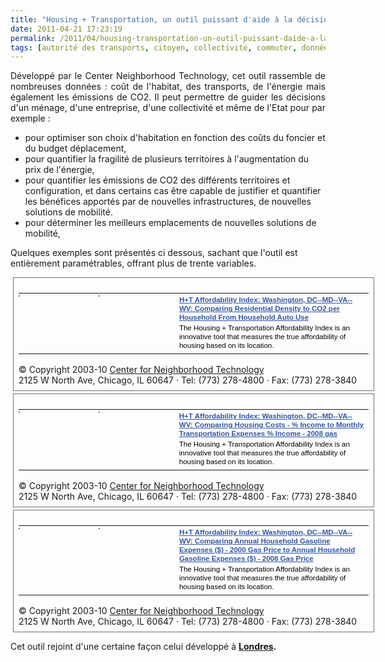 ```yaml
---
title: "Housing + Transportation, un outil puissant d'aide à la décision pour les ménages, les collectivités, les entreprises"
date: 2011-04-21 17:23:19
permalink: /2011/04/housing-transportation-un-outil-puissant-daide-a-la-decision-pour-les-menages-les-collectivites-les.html
tags: [autorité des transports, citoyen, collectivité, commuter, données réelles, Efficacité énergétique, externalité, management de la mobilité]
---
```


<p style="text-align: justify">Développé par le Center Neighborhood Technology, cet outil rassemble de nombreuses données : coût de l'habitat, des transports, de l'énergie mais également les émissions de CO2. Il peut permettre de guider les décisions d'un ménage, d'une entreprise, d'une collectivité et même de l'Etat pour par exemple :</p> <ul> <li>pour optimiser son choix d'habitation en fonction des coûts du foncier et du budget déplacement,</li> <li>pour quantifier la fragilité de plusieurs territoires à l'augmentation du prix de l'énergie,</li> <li>pour quantifier les émissions de CO2 des différents territoires et configuration, et dans certains cas être capable de justifier et quantifier les bénéfices apportés par de nouvelles infrastructures, de nouvelles solutions de mobilité.</li> <li>pour déterminer les meilleurs emplacements de nouvelles solutions de mobilité, </li> </ul> <p>Quelques exemples sont présentés ci dessous, sachant que l'outil est entièrement paramétrables, offrant plus de trente variables. </p>  <!--more-->   <div style="margin: 4px;padding: 8px;border: 1px solid #717171;width: 560px"> <table border="0"> <tbody> <tr> <td style="width: 124px;padding: 3px 6px 3px 0;vertical-align: top;text-align: left"><a href="http://htaindex.cnt.org/mapping_tool.php?thumb1=share/4db046f7_5b5a_ffffffff.gif&thumb2=share/4db046f7_5689_ffffffff.gif#region=Washington%2C%20DC--MD--VA--WV&theme_menu=1&layer1=5&layer2=32&center_lat=38.893837922&center_lng=-77.0165516898&lat_min=38.4717566461&lat_max=39.3134256512&lng_min=-77.5572558514&lng_max=-76.4758475282&scale=7&zone=18S&stat_type=stat_pop" target="_blank"><img alt="" src="http://htaindex.cnt.org/share/4db046f7_5b5a_ffffffff.gif" style="float: left;border: 1px solid #717171" /></a></td> <td style="width: 124px;padding: 3px 6px 3px 0;vertical-align: top;text-align: left"><a href="http://htaindex.cnt.org/mapping_tool.php?thumb1=share/4db046f7_5b5a_ffffffff.gif&thumb2=share/4db046f7_5689_ffffffff.gif#region=Washington%2C%20DC--MD--VA--WV&theme_menu=1&layer1=5&layer2=32&center_lat=38.893837922&center_lng=-77.0165516898&lat_min=38.4717566461&lat_max=39.3134256512&lng_min=-77.5572558514&lng_max=-76.4758475282&scale=7&zone=18S&stat_type=stat_pop" target="_blank"><img alt="" src="http://htaindex.cnt.org/share/4db046f7_5689_ffffffff.gif" style="float: left;border: 1px solid #717171" /></a></td> <td style="width: 300px;margin: 0;padding: 3px 6px 3px 0;font: normal 11.5px/14px Arial, Helvetica, sans-serif;color: #fff;vertical-align: top;text-align: left"> <h4 style="margin: 0"><a href="http://htaindex.cnt.org/mapping_tool.php?thumb1=share/4db046f7_5b5a_ffffffff.gif&thumb2=share/4db046f7_5689_ffffffff.gif#region=Washington%2C%20DC--MD--VA--WV&theme_menu=1&layer1=5&layer2=32&center_lat=38.893837922&center_lng=-77.0165516898&lat_min=38.4717566461&lat_max=39.3134256512&lng_min=-77.5572558514&lng_max=-76.4758475282&scale=7&zone=18S&stat_type=stat_pop" style="color: #3256a2" target="_blank">H+T Affordability Index: Washington, DC--MD--VA--WV: Comparing Residential Density to CO2 per Household From Household Auto Use</a></h4> <div style="color: #000000;margin: 3px 0">The Housing + Transportation Affordability Index is an innovative tool that measures the true affordability of housing based on its location.</div> </td> </tr> </tbody> </table> <div>© Copyright 2003-10 <a href="http://www.cnt.org/">Center for Neighborhood Technology</a> <br />2125 W North Ave, Chicago, IL 60647 · Tel: (773) 278-4800 · Fax: (773) 278-3840</div> </div> <div style="margin: 4px;padding: 8px;border: 1px solid #717171;width: 560px"> <table border="0"> <tbody> <tr> <td style="width: 124px;padding: 3px 6px 3px 0;vertical-align: top;text-align: left"><a href="http://htaindex.cnt.org/mapping_tool.php?thumb1=share/4db04898_5b5a_ffffffff.gif&thumb2=share/4db04898_55fa_ffffffff.gif#region=Washington%2C%20DC--MD--VA--WV&theme_menu=1&layer1=23&layer2=30&center_lat=38.893837922&center_lng=-77.0165516898&lat_min=38.4717566461&lat_max=39.3134256512&lng_min=-77.5572558514&lng_max=-76.4758475282&scale=7&zone=18S&stat_type=stat_pop" target="_blank"><img alt="" src="http://htaindex.cnt.org/share/4db04898_5b5a_ffffffff.gif" style="float: left;border: 1px solid #717171" /></a></td> <td style="width: 124px;padding: 3px 6px 3px 0;vertical-align: top;text-align: left"><a href="http://htaindex.cnt.org/mapping_tool.php?thumb1=share/4db04898_5b5a_ffffffff.gif&thumb2=share/4db04898_55fa_ffffffff.gif#region=Washington%2C%20DC--MD--VA--WV&theme_menu=1&layer1=23&layer2=30&center_lat=38.893837922&center_lng=-77.0165516898&lat_min=38.4717566461&lat_max=39.3134256512&lng_min=-77.5572558514&lng_max=-76.4758475282&scale=7&zone=18S&stat_type=stat_pop" target="_blank"><img alt="" src="http://htaindex.cnt.org/share/4db04898_55fa_ffffffff.gif" style="float: left;border: 1px solid #717171" /></a></td> <td style="width: 300px;margin: 0;padding: 3px 6px 3px 0;font: normal 11.5px/14px Arial, Helvetica, sans-serif;color: #fff;vertical-align: top;text-align: left"> <h4 style="margin: 0"><a href="http://htaindex.cnt.org/mapping_tool.php?thumb1=share/4db04898_5b5a_ffffffff.gif&thumb2=share/4db04898_55fa_ffffffff.gif#region=Washington%2C%20DC--MD--VA--WV&theme_menu=1&layer1=23&layer2=30&center_lat=38.893837922&center_lng=-77.0165516898&lat_min=38.4717566461&lat_max=39.3134256512&lng_min=-77.5572558514&lng_max=-76.4758475282&scale=7&zone=18S&stat_type=stat_pop" style="color: #3256a2" target="_blank">H+T Affordability Index: Washington, DC--MD--VA--WV: Comparing Housing Costs - % Income to Monthly Transportation Expenses % Income - 2008 gas</a></h4> <div style="color: #000000;margin: 3px 0">The Housing + Transportation Affordability Index is an innovative tool that measures the true affordability of housing based on its location.</div> </td> </tr> </tbody> </table> <div>© Copyright 2003-10 <a href="http://www.cnt.org/">Center for Neighborhood Technology</a> <br />2125 W North Ave, Chicago, IL 60647 · Tel: (773) 278-4800 · Fax: (773) 278-3840</div> </div> <div style="margin: 4px;padding: 8px;border: 1px solid #717171;width: 560px"> <table border="0"> <tbody> <tr> <td style="width: 124px;padding: 3px 6px 3px 0;vertical-align: top;text-align: left"><a href="http://htaindex.cnt.org/mapping_tool.php?thumb1=share/4db048de_5b73_ffffffff.gif&thumb2=share/4db048de_5a3b_ffffffff.gif#region=Washington%2C%20DC--MD--VA--WV&theme_menu=2&layer1=25&layer2=26&center_lat=38.893837922&center_lng=-77.0165516898&lat_min=38.4717566461&lat_max=39.3134256512&lng_min=-77.5572558514&lng_max=-76.4758475282&scale=7&zone=18S&stat_type=stat_pop" target="_blank"><img alt="" src="http://htaindex.cnt.org/share/4db048de_5b73_ffffffff.gif" style="float: left;border: 1px solid #717171" /></a></td> <td style="width: 124px;padding: 3px 6px 3px 0;vertical-align: top;text-align: left"><a href="http://htaindex.cnt.org/mapping_tool.php?thumb1=share/4db048de_5b73_ffffffff.gif&thumb2=share/4db048de_5a3b_ffffffff.gif#region=Washington%2C%20DC--MD--VA--WV&theme_menu=2&laye_x000D_
r1=25&layer2=26&center_lat=38.893837922&center_lng=-77.0165516898&lat_min=38.4717566461&lat_max=39.3134256512&lng_min=-77.5572558514&lng_max=-76.4758475282&scale=7&zone=18S&stat_type=stat_pop" target="_blank"><img alt="" src="http://htaindex.cnt.org/share/4db048de_5a3b_ffffffff.gif" style="float: left;border: 1px solid #717171" /></a></td> <td style="width: 300px;margin: 0;padding: 3px 6px 3px 0;font: normal 11.5px/14px Arial, Helvetica, sans-serif;color: #fff;vertical-align: top;text-align: left"> <h4 style="margin: 0"><a href="http://htaindex.cnt.org/mapping_tool.php?thumb1=share/4db048de_5b73_ffffffff.gif&thumb2=share/4db048de_5a3b_ffffffff.gif#region=Washington%2C%20DC--MD--VA--WV&theme_menu=2&layer1=25&layer2=26&center_lat=38.893837922&center_lng=-77.0165516898&lat_min=38.4717566461&lat_max=39.3134256512&lng_min=-77.5572558514&lng_max=-76.4758475282&scale=7&zone=18S&stat_type=stat_pop" style="color: #3256a2" target="_blank">H+T Affordability Index: Washington, DC--MD--VA--WV: Comparing Annual Household Gasoline Expenses ($) - 2000 Gas Price to Annual Household Gasoline Expenses ($) - 2008 Gas Price</a></h4> <div style="color: #000000;margin: 3px 0">The Housing + Transportation Affordability Index is an innovative tool that measures the true affordability of housing based on its location.</div> </td> </tr> </tbody> </table> <div>© Copyright 2003-10 <a href="http://www.cnt.org/">Center for Neighborhood Technology</a> <br />2125 W North Ave, Chicago, IL 60647 · Tel: (773) 278-4800 · Fax: (773) 278-3840</div> </div> <p style="text-align: justify">Cet outil rejoint d'une certaine façon celui développé à <strong><a href="http://www.mysociety.org/2007/more-travel-maps/morehousing" target="_blank">Londres</a>.</strong></p>
